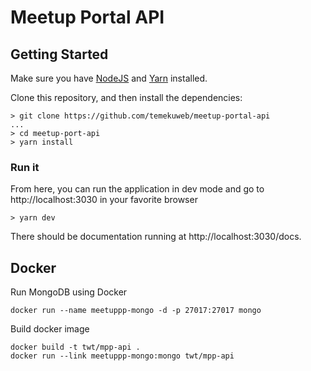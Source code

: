 # Meetup Portal API

## Getting Started

Make sure you have [NodeJS](https://nodejs.org/en/) and [Yarn](https://yarnpkg.com/en/) installed.

Clone this repository, and then install the dependencies:

```
> git clone https://github.com/temekuweb/meetup-portal-api
...
> cd meetup-port-api
> yarn install
```

### Run it

From here, you can run the application in dev mode and go to http://localhost:3030
in your favorite browser
```
> yarn dev
```

There should be documentation running at http://localhost:3030/docs.

## Docker

Run MongoDB using Docker
```
docker run --name meetuppp-mongo -d -p 27017:27017 mongo
```


Build docker image

```
docker build -t twt/mpp-api .
docker run --link meetuppp-mongo:mongo twt/mpp-api
```

